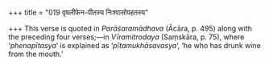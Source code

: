 +++
title = "019 वृषलीफेन-पीतस्य निःश्वासोपहतस्य"

+++
This verse is quoted in *Parāśaramādhava* (Ācāra, p. 495) along with the
preceding four verses;—in *Vīramitrodaya* (Saṃskāra, p. 75), where
‘*phenapītasya*’ is explained as ‘*pītamukhāsavasya*’, ‘he who has drunk
wine from the mouth.’


